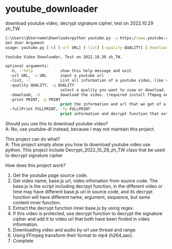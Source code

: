 # youtube_downloader
download youtube video, decrypt signature cipher, test on 2022.10.29 zh_TW.

```cmd
C:\Users\$Username\Downloads>python youtube.py -u https://www.youtube.com/watch?v=piEyKyJ4pFg -h
Get User Argument
usage: youtube.py [-h] [-url URL] [-list] [-quality QUALITY] [-download] [-print PRINT] [-fullPrint FULLPRINT]

Youtube Video Downloader, Test on 2022.10.30 zh_TW.

optional arguments:
  -h, --help            show this help message and exit
  -url URL, -u URL      input a youtube url
  -list, -l             List all information of a youtube video, like video quality.
  -quality QUALITY, -q QUALITY
                        select a quality you want to view or download. Like Best, best, 1080, 720, 360, 240.
  -download, -d         download the video. (required install ffmpeg on your device.)
  -print PRINT, -p PRINT
                        print the information and url that we get of a video
  -fullPrint FULLPRINT, -fp FULLPRINT
                        print information and decrypt function that extract from base.js and other debug values
```
Should you use this to download youtube video?<br>
A: No, use youtube-dl instead, because I may not maintain this project.

This project can do what?<br>
A: This project simply show you how to download youtube video use python.
This project include Decrypt_2022_10_29_zh_TW class that be used to decrypt signature cipher

How does this project work?
1. Get the youtube page source code.
2. Get video name, base.js url, video infomation from source code. The base.js is the script including decrpyt function, in the different video or time may have different base.js url in source code, and its decrypt function will have different name, argument, sequence, but same content inner function.
3. Extract the decrypt function inner base.js by using regex.
4. If this video is protected, use decrypt function to decrypt the signature cipher and add it to video url that both have been finded in video information.
5. Downloading video and audio by url use thread and range.
6. Using FFmpeg transform their format to mp4 (h264,aac).
7. Complete
